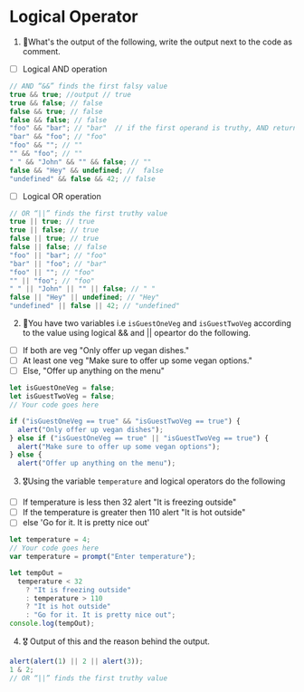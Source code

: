 # Logical Operator

1. 🥇What's the output of the following, write the output next to the code as comment.

- [ ] Logical AND operation

```js
// AND “&&” finds the first falsy value
true && true; //output // true
true && false; // false
false && true; // false
false && false; // false
"foo" && "bar"; // "bar"  // if the first operand is truthy, AND returns the second operand
"bar" && "foo"; // "foo"
"foo" && ""; // ""
"" && "foo"; // ""
" " && "John" && "" && false; // ""
false && "Hey" && undefined; //  false
"undefined" && false && 42; // false
```

- [ ] Logical OR operation

```js
// OR “||” finds the first truthy value
true || true; // true
true || false; // true
false || true; // true
false || false; // false
"foo" || "bar"; // "foo"
"bar" || "foo"; // "bar"
"foo" || ""; // "foo"
"" || "foo"; // "foo"
" " || "John" || "" || false; // " "
false || "Hey" || undefined; // "Hey"
"undefined" || false || 42; // "undefined"
```

2. 🥈You have two variables i.e `isGuestOneVeg` and `isGuestTwoVeg` according to the value using logical && and || opeartor do the following.

- [ ] If both are veg "Only offer up vegan dishes."
- [ ] At least one veg "Make sure to offer up some vegan options."
- [ ] Else, "Offer up anything on the menu"

```js
let isGuestOneVeg = false;
let isGuestTwoVeg = false;
// Your code goes here

if ("isGuestOneVeg == true" && "isGuestTwoVeg == true") {
  alert("Only offer up vegan dishes");
} else if ("isGuestOneVeg == true" || "isGuestTwoVeg == true") {
  alert("Make sure to offer up some vegan options");
} else {
  alert("Offer up anything on the menu");
```

3. 🎖Using the variable `temperature` and logical operators do the following

- [ ] If temperature is less then 32 alert "It is freezing outside"
- [ ] If the temperature is greater then 110 alert "It is hot outside"
- [ ] else 'Go for it. It is pretty nice out'

```js
let temperature = 4;
// Your code goes here
var temperature = prompt("Enter temperature");

let tempOut =
  temperature < 32
    ? "It is freezing outside"
    : temperature > 110
    ? "It is hot outside"
    : "Go for it. It is pretty nice out";
console.log(tempOut);
```

4. 🎖 Output of this and the reason behind the output.

```js
alert(alert(1) || 2 || alert(3));
1 & 2;
// OR “||” finds the first truthy value
```
